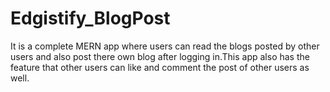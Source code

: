 # Edgistify_BlogPost
It is a complete MERN app where users can read the blogs posted by other users and also post there own blog after logging in.This app also has the feature that other users can like and comment the post of other users as well.
